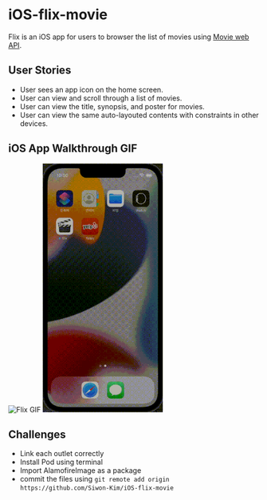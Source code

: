 # iOS-flix-movie
Flix is an iOS app for users to browser the list of movies using [Movie web API](https://developers.themoviedb.org/3/movies/get-now-playing).

## User Stories
* User sees an app icon on the home screen.
* User can view and scroll through a list of movies.
* User can view the title, synopsis, and poster for movies.
* User can view the same auto-layouted contents with constraints in other devices.

## iOS App Walkthrough GIF
![Flix GIF](https://github.com/Siwon-Kim/iOS-flix-movie/blob/main/iOS-flix-movie.gif)
![Flix GIF w/ launchscreen](https://github.com/Siwon-Kim/iOS-flix-movie/blob/main/iOS-flix.gif)

## Challenges
* Link each outlet correctly
* Install Pod using terminal 
* Import AlamofireImage as a package
* commit the files using `git remote add origin https://github.com/Siwon-Kim/iOS-flix-movie`
